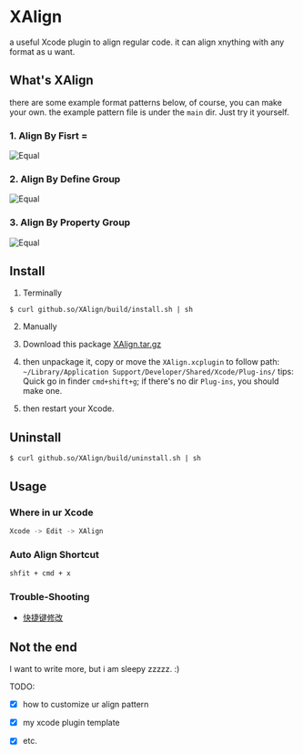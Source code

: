 XAlign
======

a useful Xcode plugin to align regular code. it can align xnything with any format as u want.

## What's XAlign

there are some example format patterns below, of course, you can make your own. the example pattern file is under the `main` dir. Just try it yourself.

### 1. Align By Fisrt =
![Equal](http://github.so/XAlign/images/equal.gif)

### 2. Align By Define Group
![Equal](http://github.so/XAlign/images/define.gif)

### 3. Align By Property Group
![Equal](http://github.so/XAlign/images/property.gif)

## Install

1. Terminally

```
$ curl github.so/XAlign/build/install.sh | sh
```
2. Manually

  1. Download this package [XAlign.tar.gz](http://github.so/XAlign/build/XAlign.tar.gz)
  2. then unpackage it, copy or move the `XAlign.xcplugin` to follow path:
    ```
    ~/Library/Application Support/Developer/Shared/Xcode/Plug-ins/
    ```
    tips: Quick go in finder `cmd+shift+g`; if there's no dir `Plug-ins`, you should make one.

  3. then restart your Xcode.

## Uninstall
```
$ curl github.so/XAlign/build/uninstall.sh | sh
```

## Usage
### Where in ur Xcode
```sh
Xcode -> Edit -> XAlign 
```

### Auto Align Shortcut
```sh
shfit + cmd + x
```

### Trouble-Shooting
  
  * [快捷键修改](https://github.com/qfish/XAlign/wiki/Trouble-Shooting#shortcut-conflicts)
   
  
## Not the end

I want to write more, but i am sleepy zzzzz. :)

TODO:

- [x] how to customize ur align pattern
- [x] my xcode plugin template
- [x] etc.

